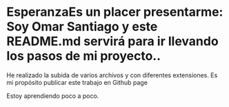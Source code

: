 # EsperanzaEs un placer presentarme: Soy Omar Santiago y este README.md servirá para ir llevando los pasos de mi proyecto..
He realizado la subida de varios archivos y con diferentes extensiones.
Es mi propósito publicar este trabajo en Github page

Estoy aprendiendo poco a poco.
